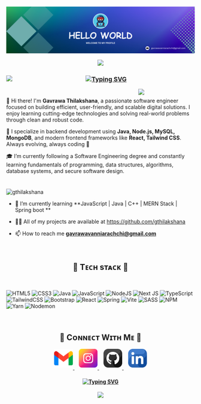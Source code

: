 <!--Banner-->
 ![gthilakshana Banner Image](./banner.png)
 

 <!--img animation-->
 <p align="center">
  <img src="https://capsule-render.vercel.app/api?type=waving&color=gradient&text=&height=100&section=header"/>
</p>

 <!--Header Text-->
 <div>
 <img align="left" src="https://emojis.slackmojis.com/emojis/images/1531849430/4246/blob-sunglasses.gif?1531849430" width="30" /> 

 <h3 align="center">
<a href="https://git.io/typing-svg"><img src="https://readme-typing-svg.herokuapp.com?font=Arial&size=25&pause=1000&color=B8ADADFB&width=435&lines=Hello+guys%2C+I'm+Gavrawa+Thilakshana" alt="Typing SVG" /></a>
 </h3>
 </div>



<!--Owl image-->
<div>
<img align="right" width="30%" src="https://owlbertsio-resized.s3.amazonaws.com/Popper.psd.full.png">
</div>

#
<!-- Profile Description -->
<p align="left">
  👋 Hi there! I'm <strong>Gavrawa Thilakshana</strong>, a passionate software engineer focused on building efficient, user-friendly, and scalable digital solutions. I enjoy learning cutting-edge technologies and solving real-world problems through clean and robust code.
</p>

<p align="left">
  🔧 I specialize in backend development using <strong>Java, Node.js, MySQL, MongoDB</strong>, and modern frontend frameworks like <strong>React, Tailwind CSS</strong>. Always evolving, always coding 🚀
</p>

<p align="left">
  🎓 I’m currently following a Software Engineering degree and constantly learning fundamentals of programming, data structures, algorithms, database systems, and secure software design.
</p>

#
<p align="left"> <img src="https://komarev.com/ghpvc/?username=gthilakshana&label=Profile%20views&color=0e75b6&style=flat" alt="gthilakshana" /> </p>

- 🌱 I’m currently learning **JavaScript | Java | C++ | MERN Stack | Spring boot **

- 👨‍💻 All of my projects are available at https://github.com/gthilakshana

- 📫 How to reach me **gavrawavanniarachchi@gmail.com**





</br>

<h2 align="center">🌟 Tᴇᴄʜ sᴛᴀᴄᴋ 🌟</h2> </br>

<!-- Badges from https://github.com/Ileriayo/markdown-badges -->
![HTML5](https://img.shields.io/badge/html5-%23E34F26.svg?style=for-the-badge&logo=html5&logoColor=white)
![CSS3](https://img.shields.io/badge/css3-%231572B6.svg?style=for-the-badge&logo=css3&logoColor=white)
![Java](https://img.shields.io/badge/java-%23ED8B00.svg?style=for-the-badge&logo=openjdk&logoColor=white)
![JavaScript](https://img.shields.io/badge/javascript-%23323330.svg?style=for-the-badge&logo=javascript&logoColor=%23F7DF1E)
![NodeJS](https://img.shields.io/badge/node.js-6DA55F?style=for-the-badge&logo=node.js&logoColor=white)
![Next JS](https://img.shields.io/badge/Next-black?style=for-the-badge&logo=next.js&logoColor=white)
![TypeScript](https://img.shields.io/badge/typescript-%23007ACC.svg?style=for-the-badge&logo=typescript&logoColor=white)
![TailwindCSS](https://img.shields.io/badge/tailwindcss-%2338B2AC.svg?style=for-the-badge&logo=tailwind-css&logoColor=white)
![Bootstrap](https://img.shields.io/badge/bootstrap-%238511FA.svg?style=for-the-badge&logo=bootstrap&logoColor=white)
![React](https://img.shields.io/badge/react-%2320232a.svg?style=for-the-badge&logo=react&logoColor=%2361DAFB)
![Spring](https://img.shields.io/badge/spring-%236DB33F.svg?style=for-the-badge&logo=spring&logoColor=white)
![Vite](https://img.shields.io/badge/vite-%23646CFF.svg?style=for-the-badge&logo=vite&logoColor=white)
![SASS](https://img.shields.io/badge/SASS-hotpink.svg?style=for-the-badge&logo=SASS&logoColor=white)
![NPM](https://img.shields.io/badge/NPM-%23CB3837.svg?style=for-the-badge&logo=npm&logoColor=white)
![Yarn](https://img.shields.io/badge/yarn-%232C8EBB.svg?style=for-the-badge&logo=yarn&logoColor=white)
![Nodemon](https://img.shields.io/badge/NODEMON-%23323330.svg?style=for-the-badge&logo=nodemon&logoColor=%BBDEAD)


<!--Contact Section--> 
</br>
<h2 align="center">🤝 Cᴏɴɴᴇᴄᴛ Wɪᴛʜ Mᴇ 🤝 </h2>

<div align="center">
  
<a href="gavrawavanniarachchi@gmail.com" target="_blank">
<img src="./gmail.png" width=50 height=50 alt="gavrawavanniarachchi@gmail.com" style="margin-bottom: 5px;" />
</a>
&nbsp;&nbsp;
<a href="https://www.instagram.com/gavrawa_thilakshana_" target="_blank">
<img src="./instagram.png" width=50 height=50 alt="gthilakshana" style="margin-bottom: 5px;" />
</a>
&nbsp;&nbsp;
<a href="https://github.com/gthilakshana" target="_blank">
<img src="./github.png" width=50 height=50 alt="gthilakshana" style="margin-bottom: 5px;" />
</a>
&nbsp;&nbsp;
<a href="https://www.linkedin.com/in/gavrawa-thilakshana/" target="_blank">
<img src="./linkedin.png" width=50 height=50 alt="linkedin" style="margin-bottom: 5px;" />
</a>


 <br/>
    <h4 align="center">
       <a  align="center" href="https://git.io/typing-svg"><img align="center" src="https://readme-typing-svg.herokuapp.com?font=Fira+Code&pause=1000&random=false&width=435&lines=Thanks+for+visiting+%E2%9C%8C%EF%B8%8F;shoot+me+a+message+on+linkedin!;I'm+Full+Stack+developer" alt="Typing SVG" /></a>
    </h4>

 <p align="center">
  <img src="https://capsule-render.vercel.app/api?type=waving&color=gradient&height=100&section=footer"/>
</p>

<!--
**gthilakshana/gthilakshana** is a ✨ _special_ ✨ repository because its `README.md` (this file) appears on your GitHub profile.

Here are some ideas to get you started:

- 🔭 I’m currently working on ...
- 🌱 I’m currently learning ...
- 👯 I’m looking to collaborate on ...
- 🤔 I’m looking for help with ...
- 💬 Ask me about ...
- 📫 How to reach me: ...
- 😄 Pronouns: ...
- ⚡ Fun fact: ...
-->
